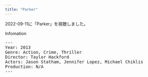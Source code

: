 ```yaml
---
title: "Parker"
---
```

2022-09-11に「Parker」を視聴しました。

Infomation
<pre>
---
Year: 2013
Genre: Action, Crime, Thriller
Director: Taylor Hackford
Actors: Jason Statham, Jennifer Lopez, Michael Chiklis
Production: N/A
---
</pre>